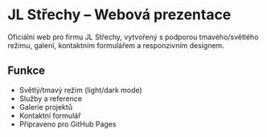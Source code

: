
# JL Střechy – Webová prezentace

Oficiální web pro firmu JL Střechy, vytvořený s podporou tmavého/světlého režimu, galerií, kontaktním formulářem a responzivním designem.

## Funkce

- Světlý/tmavý režim (light/dark mode)
- Služby a reference
- Galerie projektů
- Kontaktní formulář
- Připraveno pro GitHub Pages
